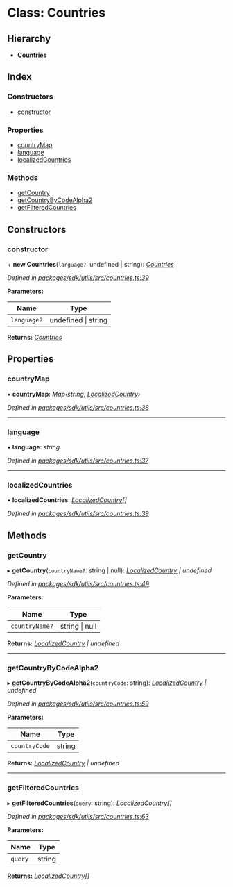 # Class: Countries

## Hierarchy

* **Countries**

## Index

### Constructors

* [constructor](_packages_sdk_utils_src_countries_.countries.md#constructor)

### Properties

* [countryMap](_packages_sdk_utils_src_countries_.countries.md#countrymap)
* [language](_packages_sdk_utils_src_countries_.countries.md#language)
* [localizedCountries](_packages_sdk_utils_src_countries_.countries.md#localizedcountries)

### Methods

* [getCountry](_packages_sdk_utils_src_countries_.countries.md#getcountry)
* [getCountryByCodeAlpha2](_packages_sdk_utils_src_countries_.countries.md#getcountrybycodealpha2)
* [getFilteredCountries](_packages_sdk_utils_src_countries_.countries.md#getfilteredcountries)

## Constructors

###  constructor

\+ **new Countries**(`language?`: undefined | string): *[Countries](_packages_sdk_utils_src_countries_.countries.md)*

*Defined in [packages/sdk/utils/src/countries.ts:39](https://github.com/celo-org/celo-monorepo/blob/master/packages/sdk/utils/src/countries.ts#L39)*

**Parameters:**

Name | Type |
------ | ------ |
`language?` | undefined &#124; string |

**Returns:** *[Countries](_packages_sdk_utils_src_countries_.countries.md)*

## Properties

###  countryMap

• **countryMap**: *Map‹string, [LocalizedCountry](../interfaces/_packages_sdk_utils_src_countries_.localizedcountry.md)›*

*Defined in [packages/sdk/utils/src/countries.ts:38](https://github.com/celo-org/celo-monorepo/blob/master/packages/sdk/utils/src/countries.ts#L38)*

___

###  language

• **language**: *string*

*Defined in [packages/sdk/utils/src/countries.ts:37](https://github.com/celo-org/celo-monorepo/blob/master/packages/sdk/utils/src/countries.ts#L37)*

___

###  localizedCountries

• **localizedCountries**: *[LocalizedCountry](../interfaces/_packages_sdk_utils_src_countries_.localizedcountry.md)[]*

*Defined in [packages/sdk/utils/src/countries.ts:39](https://github.com/celo-org/celo-monorepo/blob/master/packages/sdk/utils/src/countries.ts#L39)*

## Methods

###  getCountry

▸ **getCountry**(`countryName?`: string | null): *[LocalizedCountry](../interfaces/_packages_sdk_utils_src_countries_.localizedcountry.md) | undefined*

*Defined in [packages/sdk/utils/src/countries.ts:49](https://github.com/celo-org/celo-monorepo/blob/master/packages/sdk/utils/src/countries.ts#L49)*

**Parameters:**

Name | Type |
------ | ------ |
`countryName?` | string &#124; null |

**Returns:** *[LocalizedCountry](../interfaces/_packages_sdk_utils_src_countries_.localizedcountry.md) | undefined*

___

###  getCountryByCodeAlpha2

▸ **getCountryByCodeAlpha2**(`countryCode`: string): *[LocalizedCountry](../interfaces/_packages_sdk_utils_src_countries_.localizedcountry.md) | undefined*

*Defined in [packages/sdk/utils/src/countries.ts:59](https://github.com/celo-org/celo-monorepo/blob/master/packages/sdk/utils/src/countries.ts#L59)*

**Parameters:**

Name | Type |
------ | ------ |
`countryCode` | string |

**Returns:** *[LocalizedCountry](../interfaces/_packages_sdk_utils_src_countries_.localizedcountry.md) | undefined*

___

###  getFilteredCountries

▸ **getFilteredCountries**(`query`: string): *[LocalizedCountry](../interfaces/_packages_sdk_utils_src_countries_.localizedcountry.md)[]*

*Defined in [packages/sdk/utils/src/countries.ts:63](https://github.com/celo-org/celo-monorepo/blob/master/packages/sdk/utils/src/countries.ts#L63)*

**Parameters:**

Name | Type |
------ | ------ |
`query` | string |

**Returns:** *[LocalizedCountry](../interfaces/_packages_sdk_utils_src_countries_.localizedcountry.md)[]*
